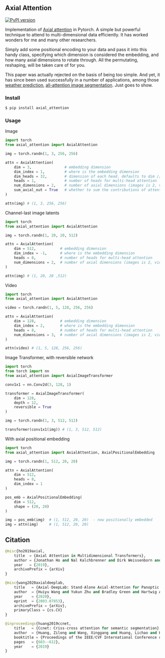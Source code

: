 ## Axial Attention

[![PyPI version](https://badge.fury.io/py/axial-attention.svg)](https://badge.fury.io/py/axial-attention)

Implementation of <a href="https://arxiv.org/abs/1912.12180">Axial attention</a> in Pytorch. A simple but powerful technique to attend to multi-dimensional data efficiently. It has worked wonders for me and many other researchers.

Simply add some positional encoding to your data and pass it into this handy class, specifying which dimension is considered the embedding, and how many axial dimensions to rotate through. All the permutating, reshaping, will be taken care of for you.

This paper was actually rejected on the basis of being too simple. And yet, it has since been used successfully in a number of applications, among those <a href="https://ai.googleblog.com/2020/03/a-neural-weather-model-for-eight-hour.html">weather prediction</a>, <a href="https://ai.googleblog.com/2020/08/axial-deeplab-long-range-modeling-in.html"> all-attention image segmentation</a>. Just goes to show.

### Install

```py
$ pip install axial_attention
```

### Usage

Image

```py
import torch
from axial_attention import AxialAttention

img = torch.randn(1, 3, 256, 256)

attn = AxialAttention(
    dim = 3,               # embedding dimension
    dim_index = 1,         # where is the embedding dimension
    dim_heads = 32,        # dimension of each head. defaults to dim // heads if not supplied
    heads = 1,             # number of heads for multi-head attention
    num_dimensions = 2,    # number of axial dimensions (images is 2, video is 3, or more)
    sum_axial_out = True   # whether to sum the contributions of attention on each axis, or to run the input through them sequentially. defaults to true
)

attn(img) # (1, 3, 256, 256)
```

Channel-last image latents

```py
import torch
from axial_attention import AxialAttention

img = torch.randn(1, 20, 20, 512)

attn = AxialAttention(
    dim = 512,           # embedding dimension
    dim_index = -1,      # where is the embedding dimension
    heads = 8,           # number of heads for multi-head attention
    num_dimensions = 2,  # number of axial dimensions (images is 2, video is 3, or more)
)

attn(img) # (1, 20, 20 ,512)
```

Video

```py
import torch
from axial_attention import AxialAttention

video = torch.randn(1, 5, 128, 256, 256)

attn = AxialAttention(
    dim = 128,           # embedding dimension
    dim_index = 2,       # where is the embedding dimension
    heads = 8,           # number of heads for multi-head attention
    num_dimensions = 3,  # number of axial dimensions (images is 2, video is 3, or more)
)

attn(video) # (1, 5, 128, 256, 256)
```

Image Transformer, with reversible network

```py
import torch
from torch import nn
from axial_attention import AxialImageTransformer

conv1x1 = nn.Conv2d(3, 128, 1)

transformer = AxialImageTransformer(
    dim = 128,
    depth = 12,
    reversible = True
)

img = torch.randn(1, 3, 512, 512)

transformer(conv1x1(img)) # (1, 3, 512, 512)
```

With axial positional embedding

```py
import torch
from axial_attention import AxialAttention, AxialPositionalEmbedding

img = torch.randn(1, 512, 20, 20)

attn = AxialAttention(
    dim = 512,
    heads = 8,
    dim_index = 1
)

pos_emb = AxialPositionalEmbedding(
    dim = 512,
    shape = (20, 20)
)

img = pos_emb(img)  # (1, 512, 20, 20)  - now positionally embedded
img = attn(img)     # (1, 512, 20, 20)
```

## Citation

```py
@misc{ho2019axial,
    title  = {Axial Attention in Multidimensional Transformers},
    author = {Jonathan Ho and Nal Kalchbrenner and Dirk Weissenborn and Tim Salimans},
    year   = {2019},
    archivePrefix = {arXiv}
}
```

```py
@misc{wang2020axialdeeplab,
    title   = {Axial-DeepLab: Stand-Alone Axial-Attention for Panoptic Segmentation},
    author  = {Huiyu Wang and Yukun Zhu and Bradley Green and Hartwig Adam and Alan Yuille and Liang-Chieh Chen},
    year    = {2020},
    eprint  = {2003.07853},
    archivePrefix = {arXiv},
    primaryClass = {cs.CV}
}
```

```py
@inproceedings{huang2019ccnet,
    title   = {Ccnet: Criss-cross attention for semantic segmentation},
    author  = {Huang, Zilong and Wang, Xinggang and Huang, Lichao and Huang, Chang and Wei, Yunchao and Liu, Wenyu},
    booktitle = {Proceedings of the IEEE/CVF International Conference on Computer Vision},
    pages   = {603--612},
    year    = {2019}
}
```
